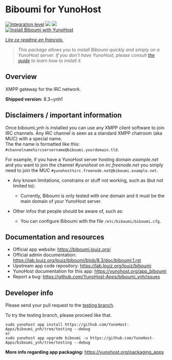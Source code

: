 <!--
N.B.: This README was automatically generated by https://github.com/YunoHost/apps/tree/master/tools/README-generator
It shall NOT be edited by hand.
-->

# Biboumi for YunoHost

[![Integration level](https://dash.yunohost.org/integration/biboumi.svg)](https://dash.yunohost.org/appci/app/biboumi) ![](https://ci-apps.yunohost.org/ci/badges/biboumi.status.svg) ![](https://ci-apps.yunohost.org/ci/badges/biboumi.maintain.svg)  
[![Install Biboumi with YunoHost](https://install-app.yunohost.org/install-with-yunohost.svg)](https://install-app.yunohost.org/?app=biboumi)

*[Lire ce readme en français.](./README_fr.md)*

> *This package allows you to install Biboumi quickly and simply on a YunoHost server.
If you don't have YunoHost, please consult [the guide](https://yunohost.org/#/install) to learn how to install it.*

## Overview

XMPP gateway for the IRC network.

**Shipped version:** 8.3~ynh1



## Disclaimers / important information

Once biboumi_ynh is installed you can use any XMPP client software to join IRC channels. Any IRC channel is seen as a standard XMPP chatroom (aka MUC) with a special name.  
The the name is formatted like this: `#channelname%ircservername@biboumi.yourdomain.tld`.

For example, if you have a YunoHost server hosting domain *example.net* and you want to join the channel *#yunohost* on *irc.freenode.net* you simply need to join the MUC `#yunohost%irc.freenode.net@biboumi.example.net`.

* Any known limitations, constrains or stuff not working, such as (but not limited to):
    * Currently, Biboumi is only tested with one domain and it must be the main domain of your YunoHost server.

* Other infos that people should be aware of, such as:
    * You can configure Biboumi with the file `/etc/biboumi/biboumi.cfg`.

## Documentation and resources

* Official app website: https://biboumi.louiz.org/
* Official admin documentation: https://lab.louiz.org/louiz/biboumi/blob/8.3/doc/biboumi.1.rst
* Upstream app code repository: https://lab.louiz.org/louiz/biboumi
* YunoHost documentation for this app: https://yunohost.org/app_biboumi
* Report a bug: https://github.com/YunoHost-Apps/biboumi_ynh/issues

## Developer info

Please send your pull request to the [testing branch](https://github.com/YunoHost-Apps/biboumi_ynh/tree/testing).

To try the testing branch, please proceed like that.
```
sudo yunohost app install https://github.com/YunoHost-Apps/biboumi_ynh/tree/testing --debug
or
sudo yunohost app upgrade biboumi -u https://github.com/YunoHost-Apps/biboumi_ynh/tree/testing --debug
```

**More info regarding app packaging:** https://yunohost.org/packaging_apps
